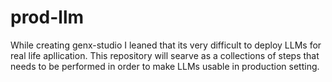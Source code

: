 # prod-llm
While creating genx-studio I leaned that its very difficult to deploy LLMs for real life apllication. This repository will searve as a collections of steps that needs to be performed in order to make LLMs usable in production setting.
